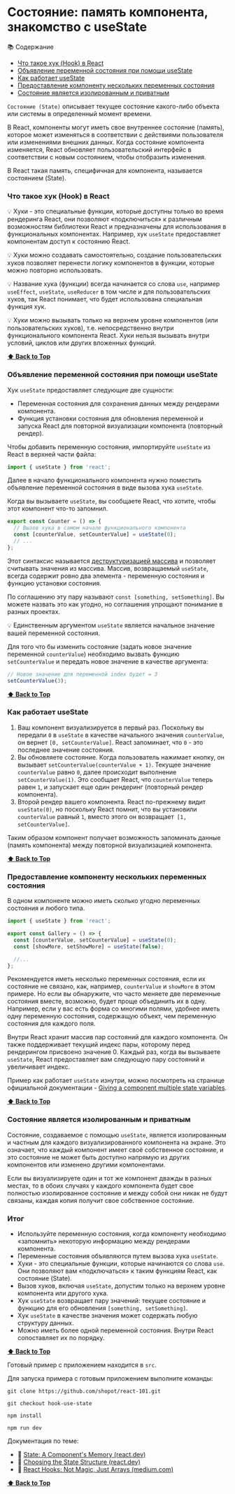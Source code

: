 # Состояние: память компонента, знакомство с useState

📚 Содержание

- [Что такое хук (Hook) в React](#что-такое-хук-hook-в-react)
- [Объявление переменной состояния при помощи useState](#объявление-переменной-состояния-при-помощи-usestate)
- [Как работает useState](#как-работает-usestate)
- [Предоставление компоненту нескольких переменных состояния](#предоставление-компоненту-нескольких-переменных-состояния)
- [Состояние является изолированным и приватным](#состояние-является-изолированным-и-приватным)

`Состояние (State)` описывает текущее состояние какого-либо объекта или системы в определенный момент времени.

В React, компоненты могут иметь свое внутреннее состояние (память), которое может изменяться в соответствии с действиями
пользователя или изменениями внешних данных. Когда состояние компонента изменяется, React обновляет пользовательский
интерфейс в соответствии с новым состоянием, чтобы отобразить изменения.

В React такая память, специфичная для компонента, называется состоянием (State).

### Что такое хук (Hook) в React

💡 Хуки - это специальные функции, которые доступны только во время рендеринга React, они позволяют «подключиться» к
различным возможностям библиотеки React и предназначены для использования в функциональных компонентах. Например,
хук `useState` предоставляет компонентам доступ к состоянию React.

💡 Хуки можно создавать самостоятельно, создание пользовательских хуков позволяет перенести логику компонентов в функции,
которые можно повторно использовать.

💡 Название хука (функции) всегда начинается со слова `use`, например `useEffect`, `useState`, `useReducer` в том числе и
для пользовательских хуков, так React понимает, что будет использована специальная функция хук.

💡 Хуки можно вызывать только на верхнем уровне компонентов (или пользовательских хуков), т.е. непосредственно внутри
функционального компонента React. Хуки нельзя вызывать внутри условий, циклов или других вложенных функций.

**[⬆ Back to Top](#состояние-память-компонента-знакомство-с-usestate)**

### Объявление переменной состояния при помощи useState

Хук `useState` предоставляет следующие две сущности:

- Переменная состояния для сохранения данных между рендерами компонента.
- Функция установки состояния для обновления переменной и запуска React для повторной визуализации компонента (повторный
  рендер).

Чтобы добавить переменную состояния, импортируйте `useState` из React в верхней части файла:

```jsx
import { useState } from 'react';
```

Далее в начало функционального компонента нужно поместить объявление переменной состояния в виде вызова хука `useState`.

Когда вы вызываете `useState`, вы сообщаете React, что хотите, чтобы этот компонент что-то запомнил.

```jsx
export const Counter = () => {
  // Вызов хука в самом начале функционального компонента
  const [counterValue, setCounterValue] = useState(0);
  // ...
};
```

Этот синтаксис называется [деструктуризацией массива](https://javascript.info/destructuring-assignment) и позволяет
считывать значения из массива. Массив, возвращаемый `useState`, всегда содержит ровно два элемента - переменную
состояния и функцию установки состояния.

По соглашению эту пару называют `const [something, setSomething]`. Вы можете назвать это как угодно, но соглашения
упрощают понимание в разных проектах.

💡 Единственным аргументом `useState` является начальное значение вашей переменной состояния.

Для того что бы изменить состояние (задать новое значение переменной `counterValue`) необходимо вызвать функцию `setCounterValue` и
передать новое значение в качестве аргумента:

```jsx
// Новое значение для переменной index будет = 3
setCounterValue(3);
```

**[⬆ Back to Top](#состояние-память-компонента-знакомство-с-usestate)**

### Как работает useState

1. Ваш компонент визуализируется в первый раз. Поскольку вы передали `0` в `useState` в качестве начального
   значения `counterValue`, он вернет `[0, setCounterValue]`. React запоминает, что `0` - это последнее значение состояния.
2. Вы обновляете состояние. Когда пользователь нажимает кнопку, он вызывает `setCounterValue(counterValue + 1)`. Текущее
   значение `counterValue` равно `0`, далее происходит выполнение `setCounterValue(1)`. Это сообщает React, что `counterValue` теперь
   равен `1`, и запускает еще один рендеринг (повторный рендер компонента).
3. Второй рендер вашего компонента. React по-прежнему видит `useState(0)`, но поскольку React помнит, что вы установили `counterValue` равный `1`, вместо этого он возвращает` [1, setCounterValue]`.

Таким образом компонент получает возможность запоминать данные (память компонента) между повторной визуализацией
компонента.

**[⬆ Back to Top](#состояние-память-компонента-знакомство-с-usestate)**

### Предоставление компоненту нескольких переменных состояния

В одном компоненте можно иметь сколько угодно переменных состояния и любого типа.

```jsx
import { useState } from 'react';

export const Gallery = () => {
  const [counterValue, setCounterValue] = useState(0);
  const [showMore, setShowMore] = useState(false);

  //...
};
```

Рекомендуется иметь несколько переменных состояния, если их состояние не связано, как, например, `counterValue` и `showMore` в
этом примере. Но если вы обнаружите, что часто меняете две переменные состояния вместе, возможно, будет проще объединить
их в одну. Например, если у вас есть форма со многими полями, удобнее иметь одну переменную состояния, содержащую
объект, чем переменную состояния для каждого поля.

Внутри React хранит массив пар состояний для каждого компонента. Он также поддерживает текущий индекс пары, которому
перед рендерингом присвоено значение 0. Каждый раз, когда вы вызываете `useState`, React предоставляет вам следующую
пару состояний и увеличивает индекс.

Пример как работает `useState` изнутри, можно посмотреть на странице официальной документации - [Giving a component multiple state variables](https://react.dev/learn/state-a-components-memory#giving-a-component-multiple-state-variables).

**[⬆ Back to Top](#состояние-память-компонента-знакомство-с-usestate)**

### Состояние является изолированным и приватным

Состояние, создаваемое с помощью `useState`, является изолированным и частным для каждого визуализированного компонента
на экране. Это означает, что каждый компонент имеет своё собственное состояние, и это состояние не может быть доступно
напрямую из других компонентов или изменено другими компонентами.

Если вы визуализируете один и тот же компонент дважды в разных местах, то в обоих случаях у каждого компонента будет
свое полностью изолированное состояние и между собой они никак не будут связаны, каждая копия получит свое собственное
состояние.

### Итог

- Используйте переменную состояния, когда компоненту необходимо «запомнить» некоторую информацию между рендерами
  компонента.
- Переменные состояния объявляются путем вызова хука `useState`.
- Хуки - это специальные функции, которые начинаются со слова `use`. Они позволяют вам «подключаться» к таким функциям
  React, как состояние (State).
- Вызов хуков, включая `useState`, допустим только на верхнем уровне компонента или другого хука.
- Хук `useState` возвращает пару значений: текущее состояние и функцию для его обновления `[something, setSomething]`.
- Хук `useState` в качестве значения может содержать любую структуру данных.
- Можно иметь более одной переменной состояния. Внутри React сопоставляет их по порядку.

**[⬆ Back to Top](#состояние-память-компонента-знакомство-с-usestate)**

Готовый пример с приложением находится в `src`.

Для запуска примера с готовым приложением выполните команды:

```shell
git clone https://github.com/shopot/react-101.git

git checkout hook-use-state

npm install

npm run dev
```

Документация по теме:

- 🔗 [State: A Component's Memory (react.dev)](https://react.dev/learn/state-a-components-memory)
- 🔗 [Choosing the State Structure (react.dev)](https://react.dev/learn/choosing-the-state-structure)
- 🔗 [ React Hooks: Not Magic, Just Arrays (medium.com)](https://medium.com/@ryardley/react-hooks-not-magic-just-arrays-cd4f1857236e)

**[⬆ Back to Top](#состояние-память-компонента-знакомство-с-usestate)**
